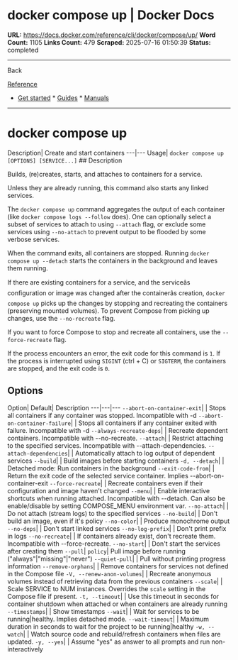# docker compose up | Docker Docs

**URL:** https://docs.docker.com/reference/cli/docker/compose/up/
**Word Count:** 1105
**Links Count:** 479
**Scraped:** 2025-07-16 01:50:39
**Status:** completed

---

Back

[Reference](https://docs.docker.com/reference/)

  * [Get started](https://docs.docker.com/get-started/)   * [Guides](https://docs.docker.com/guides/)   * [Manuals](https://docs.docker.com/manuals/)

* * *

# docker compose up

Description| Create and start containers   ---|---   Usage| `docker compose up [OPTIONS] [SERVICE...]`      ## Description

Builds, \(re\)creates, starts, and attaches to containers for a service.

Unless they are already running, this command also starts any linked services.

The `docker compose up` command aggregates the output of each container \(like `docker compose logs --follow` does\). One can optionally select a subset of services to attach to using `--attach` flag, or exclude some services using `--no-attach` to prevent output to be flooded by some verbose services.

When the command exits, all containers are stopped. Running `docker compose up --detach` starts the containers in the background and leaves them running.

If there are existing containers for a service, and the serviceâs configuration or image was changed after the containerâs creation, `docker compose up` picks up the changes by stopping and recreating the containers \(preserving mounted volumes\). To prevent Compose from picking up changes, use the `--no-recreate` flag.

If you want to force Compose to stop and recreate all containers, use the `--force-recreate` flag.

If the process encounters an error, the exit code for this command is `1`. If the process is interrupted using `SIGINT` \(ctrl + C\) or `SIGTERM`, the containers are stopped, and the exit code is `0`.

## Options

Option| Default| Description   ---|---|---   `--abort-on-container-exit`| | Stops all containers if any container was stopped. Incompatible with -d      `--abort-on-container-failure`| | Stops all containers if any container exited with failure. Incompatible with -d      `--always-recreate-deps`| | Recreate dependent containers. Incompatible with --no-recreate.   `--attach`| | Restrict attaching to the specified services. Incompatible with --attach-dependencies.      `--attach-dependencies`| | Automatically attach to log output of dependent services   `--build`| | Build images before starting containers   `-d, --detach`| | Detached mode: Run containers in the background   `--exit-code-from`| | Return the exit code of the selected service container. Implies --abort-on-container-exit      `--force-recreate`| | Recreate containers even if their configuration and image haven't changed      `--menu`| | Enable interactive shortcuts when running attached. Incompatible with --detach. Can also be enable/disable by setting COMPOSE\_MENU environment var.      `--no-attach`| | Do not attach \(stream logs\) to the specified services   `--no-build`| | Don't build an image, even if it's policy   `--no-color`| | Produce monochrome output   `--no-deps`| | Don't start linked services   `--no-log-prefix`| | Don't print prefix in logs   `--no-recreate`| | If containers already exist, don't recreate them. Incompatible with --force-recreate.      `--no-start`| | Don't start the services after creating them   `--pull`| `policy`| Pull image before running \("always"|"missing"|"never"\)   `--quiet-pull`| | Pull without printing progress information   `--remove-orphans`| | Remove containers for services not defined in the Compose file   `-V, --renew-anon-volumes`| | Recreate anonymous volumes instead of retrieving data from the previous containers      `--scale`| | Scale SERVICE to NUM instances. Overrides the `scale` setting in the Compose file if present.      `-t, --timeout`| | Use this timeout in seconds for container shutdown when attached or when containers are already running      `--timestamps`| | Show timestamps   `--wait`| | Wait for services to be running|healthy. Implies detached mode.   `--wait-timeout`| | Maximum duration in seconds to wait for the project to be running|healthy      `-w, --watch`| | Watch source code and rebuild/refresh containers when files are updated.      `-y, --yes`| | Assume "yes" as answer to all prompts and run non-interactively
